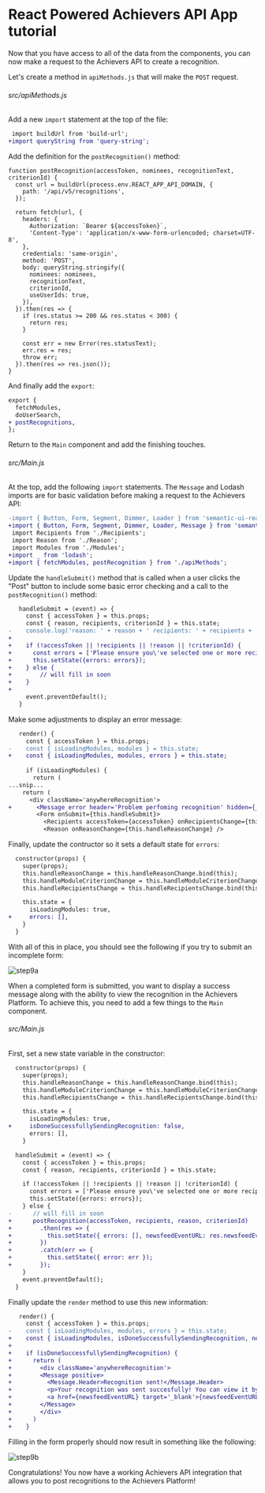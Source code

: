 # React Powered Achievers API App tutorial

Now that you have access to all of the data from the components, you can now make a request to the Achievers API to create a recognition.

Let's create a method in `apiMethods.js` that will make the `POST` request.

###### src/apiMethods.js

Add a new `import` statement at the top of the file:

```diff
 import buildUrl from 'build-url';
+import queryString from 'query-string';
```

Add the definition for the `postRecognition()` method:

```
function postRecognition(accessToken, nominees, recognitionText, criterionId) {
  const url = buildUrl(process.env.REACT_APP_API_DOMAIN, {
    path: '/api/v5/recognitions',
  });

  return fetch(url, {
    headers: {
      Authorization: `Bearer ${accessToken}`,
      'Content-Type': 'application/x-www-form-urlencoded; charset=UTF-8',
    },
    credentials: 'same-origin',
    method: 'POST',
    body: queryString.stringify({
      nominees: nominees,
      recognitionText,
      criterionId,
      useUserIds: true,
    }),
  }).then(res => {
    if (res.status >= 200 && res.status < 300) {
      return res;
    }

    const err = new Error(res.statusText);
    err.res = res;
    throw err;
  }).then(res => res.json());
}
```

And finally add the `export`:

```diff
export {
  fetchModules,
  doUserSearch,
+ postRecognitions,
};
```

Return to the `Main` component and add the finishing touches.

###### src/Main.js

At the top, add the following `import` statements. The `Message` and Lodash imports are for basic validation before making a request to the Achievers API:

```diff
-import { Button, Form, Segment, Dimmer, Loader } from 'semantic-ui-react';
+import { Button, Form, Segment, Dimmer, Loader, Message } from 'semantic-ui-react';
 import Recipients from './Recipients';
 import Reason from './Reason';
 import Modules from './Modules';
+import _ from 'lodash';
+import { fetchModules, postRecognition } from './apiMethods';
```

Update the `handleSubmit()` method that is called when a user clicks the "Post" button to include some basic error checking and a call to the `postRecognition()` method:

```diff
   handleSubmit = (event) => {
     const { accessToken } = this.props;
     const { reason, recipients, criterionId } = this.state;
-    console.log('reason: ' + reason + ' recipients: ' + recipients + ' criterionId: ' + criterionId);
+
+    if (!accessToken || !recipients || !reason || !criterionId) {
+      const errors = ['Please ensure you\'ve selected one or more recipients, entered a reason and selected a criterion for your recognition.'];
+      this.setState({errors: errors});
+    } else {
+        // will fill in soon
+    }
+    
     event.preventDefault();
   }
```

Make some adjustments to display an error message:

```diff
   render() {
     const { accessToken } = this.props;
-    const { isLoadingModules, modules } = this.state;
+    const { isLoadingModules, modules, errors } = this.state;
 
     if (isLoadingModules) {
       return (
...snip...
    return (
      <div className='anywhereRecognition'>
+       <Message error header='Problem perfoming recognition' hidden={_.isEmpty(errors)} list={errors} />
        <Form onSubmit={this.handleSubmit}>
          <Recipients accessToken={accessToken} onRecipientsChange={this.handleRecipientsChange} />
          <Reason onReasonChange={this.handleReasonChange} />
```

Finally, update the contructor so it sets a default state for `errors`:

```diff
  constructor(props) {
    super(props);
    this.handleReasonChange = this.handleReasonChange.bind(this);
    this.handleModuleCriterionChange = this.handleModuleCriterionChange.bind(this);
    this.handleRecipientsChange = this.handleRecipientsChange.bind(this);

    this.state = {
      isLoadingModules: true,
+     errors: [],
    }
  }
```

With all of this in place, you should see the following if you try to submit an incomplete form:

![step9a](screenshots/step9aa.png)

When a completed form is submitted, you want to display a success message along with the ability to view the recognition in the Achievers Platform. To achieve this, you need to add a few things to the `Main` component.

###### src/Main.js

First, set a new state variable in the constructor:

```diff
  constructor(props) {
    super(props);
    this.handleReasonChange = this.handleReasonChange.bind(this);
    this.handleModuleCriterionChange = this.handleModuleCriterionChange.bind(this);
    this.handleRecipientsChange = this.handleRecipientsChange.bind(this);

    this.state = {
      isLoadingModules: true,
+     isDoneSuccessfullySendingRecognition: false,
      errors: [],
    }
```

```diff
  handleSubmit = (event) => {
    const { accessToken } = this.props;
    const { reason, recipients, criterionId } = this.state;

    if (!accessToken || !recipients || !reason || !criterionId) {
      const errors = ['Please ensure you\'ve selected one or more recipients, entered a reason and selected a criterion for your recognition.'];
      this.setState({errors: errors});
    } else {
-      // will fill in soon      
+      postRecognition(accessToken, recipients, reason, criterionId)
+        .then(res => {
+          this.setState({ errors: [], newsfeedEventURL: res.newsfeedEventURL , isDoneSuccessfullySendingRecognition: true });
+        })
+        .catch(err => {
+          this.setState({ error: err });
+        });
    }
    event.preventDefault();
  }
```

Finally update the `render` method to use this new information:

```diff
   render() {
     const { accessToken } = this.props;
-    const { isLoadingModules, modules, errors } = this.state;
+    const { isLoadingModules, isDoneSuccessfullySendingRecognition, newsfeedEventURL, modules, errors } = this.state;
+
+    if (isDoneSuccessfullySendingRecognition) {
+      return (
+        <div className='anywhereRecognition'>
+        <Message positive>
+          <Message.Header>Recognition sent!</Message.Header>
+          <p>Your recognition was sent succesfully! You can view it by visiting:</p>
+          <a href={newsfeedEventURL} target='_blank'>{newsfeedEventURL}</a>
+        </Message>
+        </div>
+      )
+    }
```

Filling in the form properly should now result in something like the following:

![step9b](screenshots/step9b.png)

Congratulations! You now have a working Achievers API integration that allows you to post recognitions to the Achievers Platform!

